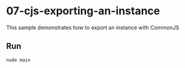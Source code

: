 # 07-cjs-exporting-an-instance

This sample demonstrates how to export an instance with CommonJS

## Run

```bash
node main
```
